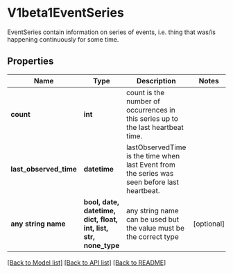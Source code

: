 # V1beta1EventSeries

EventSeries contain information on series of events, i.e. thing that was/is happening continuously for some time.

## Properties
Name | Type | Description | Notes
------------ | ------------- | ------------- | -------------
**count** | **int** | count is the number of occurrences in this series up to the last heartbeat time. | 
**last_observed_time** | **datetime** | lastObservedTime is the time when last Event from the series was seen before last heartbeat. | 
**any string name** | **bool, date, datetime, dict, float, int, list, str, none_type** | any string name can be used but the value must be the correct type | [optional]

[[Back to Model list]](../README.md#documentation-for-models) [[Back to API list]](../README.md#documentation-for-api-endpoints) [[Back to README]](../README.md)



